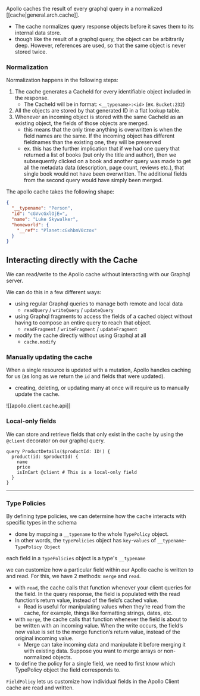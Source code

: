 
Apollo caches the result of every graphql query in a normalized [[cache|general.arch.cache]].
- The cache normalizes query response objects before it saves them to its internal data store.
- though like the result of a graphql query, the object can be arbitrarily deep. However, references are used, so that the same object is never stored twice.

### Normalization
Normalization happens in the following steps:
1. The cache generates a CacheId for every identifiable object included in the response. 
	- The CacheId will be in format: `<__typename>:<id>` (ex. `Bucket:232`)
2. All the objects are stored by that generated ID in a flat lookup table.
3. Whenever an incoming object is stored with the same CacheId as an existing object, the fields of those objects are merged.
	- this means that the only time anything is overwritten is when the field names are the same. If the incoming object has different fieldnames than the existing one, they will be preserved 
	- ex. this has the further implication that if we had one query that returned a list of books (but only the title and author), then we subsequently clicked on a book and another query was made to get all the metadata data (description, page count, reviews etc.), that single book would not have been overwritten. The additional fields from the second query would have simply been merged.

The apollo cache takes the following shape:
```json
{
  "__typename": "Person",
  "id": "cGVvcGxlOjE=",
  "name": "Luke Skywalker",
  "homeworld": {
    "__ref": "Planet:cGxhbmV0czox"
  }
}
```

## Interacting directly with the Cache
We can read/write to the Apollo cache without interacting with our Graphql server.

We can do this in a few different ways:
- using regular Graphql queries to manage both remote and local data
	- `readQuery` / `writeQuery` / `updateQuery`
- using Graphql fragments to access the fields of a cached object without having to compose an entire query to reach that object.
	- `readFragment` / `writeFragment` / `updateFragment`
- modify the cache directly without using Graphql at all
	- `cache.modify`

### Manually updating the cache
When a single resource is updated with a mutation, Apollo handles caching for us (as long as we return the `id` and fields that were updated). 
- creating, deleting, or updating many at once will require us to manually update the cache.

![[apollo.client.cache.api]]

### Local-only fields
We can store and retrieve fields that only exist in the cache by using the `@client` decorator on our graphql query.
```gql
query ProductDetails($productId: ID!) {
  product(id: $productId) {
    name
    price
    isInCart @client # This is a local-only field
  }
}
```

* * *

### Type Policies
By defining type policies, we can determine how the cache interacts with specific types in the schema
- done by mapping a `__typename` to the whole `TypePolicy` object.
- in other words, the `typePolicies` object has `key`-`values` of `__typename`-`TypePolicy Object`

each field in a `typePolicies` object is a type's `__typename`

we can customize how a particular field within our Apollo cache is written to and read. For this, we have 2 methods: `merge` and `read`.
- with `read`, the cache calls that function whenever your client queries for the field. In the query response, the field is populated with the read function’s return value, instead of the field’s cached value.
	- Read is useful for manipulating values when they’re read from the cache, for example, things like formatting strings, dates, etc.
- with `merge`, the cache calls that function whenever the field is about to be written with an incoming value. When the write occurs, the field’s new value is set to the merge function’s return value, instead of the original incoming value.
	- Merge can take incoming data and manipulate it before merging it with existing data. Suppose you want to merge arrays or non-normalized objects.
- to define the policy for a single field, we need to first know which TypePolicy object the field corresponds to.

`FieldPolicy` lets us customize how individual fields in the Apollo Client cache are read and written.

